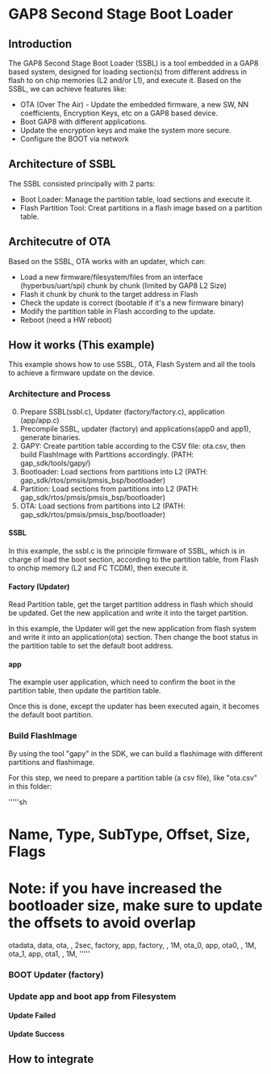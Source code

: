 # GAP8 Second Stage Boot Loader

## Introduction

The GAP8 Second Stage Boot Loader (SSBL) is a tool embedded in a GAP8 based system, designed for loading section(s) from different address in flash to on chip memories (L2 and/or L1), and execute it. Based on the SSBL, we can achieve features like:

* OTA (Over The Air) - Update the embedded firmware, a new SW, NN coefficients, Encryption Keys, etc on a GAP8 based device.
* Boot GAP8 with different applications.
* Update the encryption keys and make the system more secure. 
* Configure the BOOT via network


## Architecture of SSBL

The SSBL consisted principally with 2 parts:

* Boot Loader: Manage the partition table, load sections and execute it. 
* Flash Partition Tool: Creat partitions in a flash image based on a partition table. 


## Architecutre of OTA

Based on the SSBL, OTA works with an updater, which can:

* Load a new firmware/filesystem/files from an interface (hyperbus/uart/spi) chunk by chunk (limited by GAP8 L2 Size)
* Flash it chunk by chunk to the target address in Flash
* Check the update is correct (bootable if it's a new firmware binary)
* Modify the partition table in Flash according to the update.
* Reboot (need a HW reboot)


## How it works (This example)

This example shows how to use SSBL, OTA, Flash System and all the tools to achieve a firmware update on the device. 


### Architecture and Process

0. Prepare SSBL(ssbl.c), Updater (factory/factory.c), application (app/app.c) 
1. Precompile SSBL, updater (factory) and applications(app0 and app1), generate binaries. 
2. GAPY: Create partition table according to the CSV file: ota.csv, then build FlashImage with Partitions accordingly. (PATH: gap_sdk/tools/gapy/)
3. Bootloader: Load sections from partitions into L2 (PATH: gap_sdk/rtos/pmsis/pmsis_bsp/bootloader)
4. Partition: Load sections from partitions into L2 (PATH: gap_sdk/rtos/pmsis/pmsis_bsp/bootloader)
5. OTA: Load sections from partitions into L2 (PATH: gap_sdk/rtos/pmsis/pmsis_bsp/bootloader)

#### SSBL 

In this example, the ssbl.c is the principle firmware of SSBL, which is in charge of load the boot section, according to the partition table, from Flash to onchip memory (L2 and FC TCDM), then execute it. 

#### Factory (Updater)

Read Partition table, get the target partition address in flash which should be updated. Get the new application and write it into the target partition. 

In this example, the Updater will get the new application from flash system and write it into an application(ota) section. Then change the boot status in the partition table to set the default boot address.

#### app 

The example user application, which need to confirm the boot in the partition table, then update the partition table. 

Once this is done, except the updater has been executed again, it becomes the default boot partition.


### Build FlashImage

By using the tool "gapy" in the SDK, we can build a flashimage with different partitions and flashimage. 

For this step, we need to prepare a partition table (a csv file), like "ota.csv" in this folder:

'''''sh
# Name,   Type, SubType, Offset,   Size, Flags
# Note: if you have increased the bootloader size, make sure to update the offsets to avoid overlap
otadata,  data, ota,     ,        2sec,
factory,  app,  factory, ,        1M,
ota_0,    app,  ota0,   ,        1M,
ota_1,    app,  ota1,   ,        1M,
'''''


### BOOT Updater (factory)

### Update app and boot app from Filesystem

#### Update Failed

#### Update Success


## How to integrate


